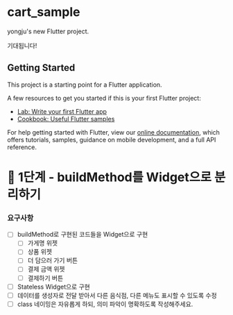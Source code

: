 # cart_sample

yongju's new Flutter project.

기대됩니다!


## Getting Started

This project is a starting point for a Flutter application.

A few resources to get you started if this is your first Flutter project:

- [Lab: Write your first Flutter app](https://flutter.dev/docs/get-started/codelab)
- [Cookbook: Useful Flutter samples](https://flutter.dev/docs/cookbook)

For help getting started with Flutter, view our
[online documentation](https://flutter.dev/docs), which offers tutorials,
samples, guidance on mobile development, and a full API reference.


# 🚀 1단계 - buildMethod를 Widget으로 분리하기

### 요구사항
- [ ] buildMethod로 구현된 코드들을 Widget으로 구현
  - [ ] 가게명 위젯
  - [ ] 상품 위젯
  - [ ] 더 담으러 가기 버튼
  - [ ] 결제 금액 위젯
  - [ ] 결제하기 버튼
- [ ] Stateless Widget으로 구현
- [ ] 데이터를 생성자로 전달 받아서 다른 음식점, 다른 메뉴도 표시할 수 있도록 수정
- [ ] class 네이밍은 자유롭게 하되, 의미 파악이 명확하도록 작성해주세요.
